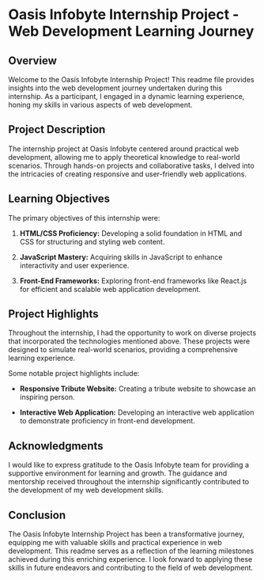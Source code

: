 # Oasis Infobyte Internship Project - Web Development Learning Journey

## Overview

Welcome to the Oasis Infobyte Internship Project! This readme file provides insights into the web development journey undertaken during this internship. As a participant, I engaged in a dynamic learning experience, honing my skills in various aspects of web development.

## Project Description

The internship project at Oasis Infobyte centered around practical web development, allowing me to apply theoretical knowledge to real-world scenarios. Through hands-on projects and collaborative tasks, I delved into the intricacies of creating responsive and user-friendly web applications.

## Learning Objectives

The primary objectives of this internship were:

1. **HTML/CSS Proficiency:** Developing a solid foundation in HTML and CSS for structuring and styling web content.

2. **JavaScript Mastery:** Acquiring skills in JavaScript to enhance interactivity and user experience.

3. **Front-End Frameworks:** Exploring front-end frameworks like React.js for efficient and scalable web application development.


## Project Highlights

Throughout the internship, I had the opportunity to work on diverse projects that incorporated the technologies mentioned above. These projects were designed to simulate real-world scenarios, providing a comprehensive learning experience.

Some notable project highlights include:

- **Responsive Tribute Website:** Creating a tribute website to showcase an inspiring person.

- **Interactive Web Application:** Developing an interactive web application to demonstrate proficiency in front-end development.


## Acknowledgments

I would like to express gratitude to the Oasis Infobyte team for providing a supportive environment for learning and growth. The guidance and mentorship received throughout the internship significantly contributed to the development of my web development skills.

## Conclusion

The Oasis Infobyte Internship Project has been a transformative journey, equipping me with valuable skills and practical experience in web development. This readme serves as a reflection of the learning milestones achieved during this enriching experience. I look forward to applying these skills in future endeavors and contributing to the field of web development.

